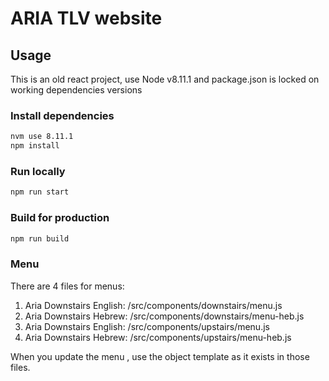 # ARIA TLV website

## Usage

This is an old react project, use Node v8.11.1 and package.json is locked on working dependencies versions

### Install dependencies

```sh
nvm use 8.11.1
npm install
```

### Run locally

```sh
npm run start
```

### Build for production

```sh
npm run build
```

### Menu

There are 4 files for menus:
1. Aria Downstairs English: /src/components/downstairs/menu.js
2. Aria Downstairs Hebrew: /src/components/downstairs/menu-heb.js
3. Aria Downstairs English: /src/components/upstairs/menu.js
4. Aria Downstairs Hebrew: /src/components/upstairs/menu-heb.js

When you update the menu , use the object template as it exists in those files.
